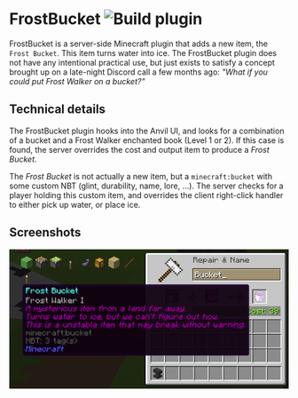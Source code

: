 # FrostBucket ![Build plugin](https://github.com/Ewpratten/FrostBucket/workflows/Build%20plugin/badge.svg)

FrostBucket is a server-side Minecraft plugin that adds a new item, the `Frost Bucket`. This item turns water into ice. The FrostBucket plugin does not have any intentional practical use, but just exists to satisfy a concept brought up on a late-night Discord call a few months ago: *"What if you could put Frost Walker on a bucket?"*

## Technical details

The FrostBucket plugin hooks into the Anvil UI, and looks for a combination of a bucket and a Frost Walker enchanted book (Level 1 or 2). If this case is found, the server overrides the cost and output item to produce a *Frost Bucket*.

The *Frost Bucket* is not actually a new item, but a `minecraft:bucket` with some custom NBT (glint, durability, name, lore, ...). The server checks for a player holding this custom item, and overrides the client right-click handler to either pick up water, or place ice.

## Screenshots

![Frost Bucket creation](./AnvilScreenshot.png)
